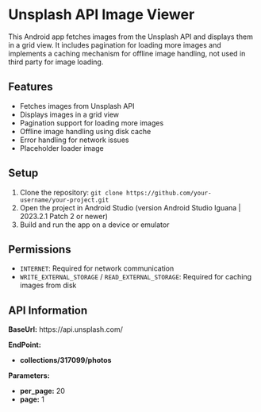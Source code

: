 <!DOCTYPE html>
<html lang="en">
<head>
<meta charset="UTF-8">
<meta name="viewport" content="width=device-width, initial-scale=1.0">
</head>
<body>
<h1>Unsplash API Image Viewer</h1>
<p>This Android app fetches images from the Unsplash API and displays them in a grid view. It includes pagination for loading more images and implements a caching mechanism for offline image handling, not used in third party for image loading.</p>

<h2>Features</h2>
<ul>
<li>Fetches images from Unsplash API</li>
<li>Displays images in a grid view</li>
<li>Pagination support for loading more images</li>
<li>Offline image handling using disk cache</li>
<li>Error handling for network issues</li>
<li>Placeholder loader image</li>
</ul>

<h2>Setup</h2>
<ol>
<li>Clone the repository: <code>git clone https://github.com/your-username/your-project.git</code></li>
<li>Open the project in Android Studio (version Android Studio Iguana | 2023.2.1 Patch 2 or newer)</li>
<li>Build and run the app on a device or emulator</li>
</ol>

<h2>Permissions</h2>
<ul>
<li><code>INTERNET</code>: Required for network communication</li>
<li><code>WRITE_EXTERNAL_STORAGE</code> / <code>READ_EXTERNAL_STORAGE</code>: Required for caching images from disk</li>
</ul>

<h2>API Information</h2>
<p><strong>BaseUrl:</strong> https://api.unsplash.com/</p>
<p><strong>EndPoint:</strong></p>
<ul>
<li><strong>collections/317099/photos</strong></li>
</ul>
<p><strong>Parameters:</strong></p>
<ul>
<li><strong>per_page:</strong> 20</li>
<li><strong>page:</strong> 1</li>
</ul>


</body>
</html>
